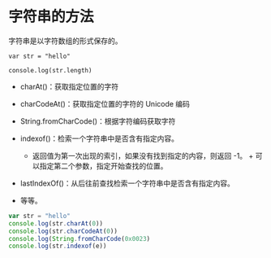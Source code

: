 # 字符串的方法

字符串是以字符数组的形式保存的。

```
var str = "hello"

console.log(str.length)
```

- charAt()：获取指定位置的字符

- charCodeAt()：获取指定位置的字符的 Unicode 编码

- String.fromCharCode()：根据字符编码获取字符

- indexof()：检索一个字符串中是否含有指定内容。
    + 返回值为第一次出现的索引，如果没有找到指定的内容，则返回 -1。      + 可以指定第二个参数，指定开始查找的位置。

- lastIndexOf()：从后往前查找检索一个字符串中是否含有指定内容。

-  等等。

```js
var str = "hello"
console.log(str.charAt(0))
console.log(str.charCodeAt(0)) 
console.log(String.fromCharCode(0x0023)
console.log(str.indexof(e))
```
